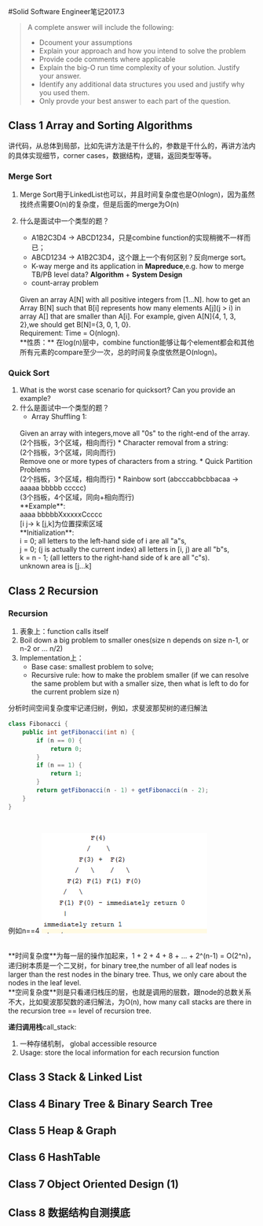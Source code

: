 #Solid Software Engineer笔记2017.3
> A complete answer will include the following:
>* Dcoument your assumptions
>* Explain your approach and how you intend to solve the problem
>* Provide code comments where applicable
>* Explain the big-O run time complexity of your solution. Justify your answer.
>* Identify any additional data structures you used and justify why you used them.
>* Only provde your best answer to each part of the question.

## Class 1 Array and Sorting Algorithms
讲代码，从总体到局部，比如先讲方法是干什么的，参数是干什么的，再讲方法内的具体实现细节，corner cases，数据结构，逻辑，返回类型等等。
### Merge Sort
1. Merge Sort用于LinkedList也可以，并且时间复杂度也是O(nlogn)，因为虽然找终点需要O(n)的复杂度，但是后面的merge为O(n)
2. 什么是面试中一个类型的题？
    * A1B2C3D4 -> ABCD1234，只是combine function的实现稍微不一样而已；
    * ABCD1234 -> A1B2C3D4，这个跟上一个有何区别？反向merge sort。
    * K-way merge and its application in **Mapreduce**,e.g. how to merge TB/PB level data? **Algorithm** + **System Design**
    * count-array problem
    <br/>
    Given an array A[N] with all positive integers from [1...N]. how to get an Array B[N] such that B[i] represents how many elements A[j](j > i) in array A[] that are smaller than A[i]. For example, given A[N]{4, 1, 3, 2},we should get B[N]={3, 0, 1, 0}.
    <br/>Requirement: Time = O(nlogn).
    
    <br/>
    **性质：** 在log(n)层中，combine function能够让每个element都会和其他所有元素的compare至少一次，总的时间复杂度依然是O(nlogn)。
    
### Quick Sort
1. What is the worst case scenario for quicksort? Can you provide an example?
2. 什么是面试中一个类型的题？
    * Array Shuffling 1:
    <br/>
    Given an array with integers,move all "0s" to the right-end of the array. (2个挡板，3个区域，相向而行)
    * Character removal from a string:
    <br/>
    (2个挡板，3个区域，同向而行)
    <br/>
    Remove one or more types of characters from a string.
    * Quick Partition Problems
    <br/>
    (2个挡板，3个区域，相向而行)
    * Rainbow sort (abcccabbcbbacaa -> aaaaa bbbbb ccccc)
    <br/>
    (3个挡板，4个区域，同向+相向而行)
    <br/>
    **Example**:<br/>
        aaaa bbbbbXxxxxxCcccc<br/>
             [i   j->  k   [j,k]为位置探索区域<br/>
    **Initialization**:<br/>
    i = 0; all letters to the left-hand side of i are all "a"s,<br/>
    j = 0; (j is actually the current index) all letters in [i, j) are all "b"s,<br/>
    k = n - 1; (all letters to the right-hand side of k are all "c"s).<br/>
    unknown area is [j...k]
## Class 2 Recursion
### Recursion
1. 表象上：function calls itself
2. Boil down a big problem to smaller ones(size n depends on size n-1, or n-2 or ... n/2)
3. Implementation上：<br />
    * Base case: smallest problem to solve;<br />
    * Recursive rule: how to make the problem smaller (if we can resolve the same problem but with a smaller size, then what is left to do for the current problem size n)

分析时间空间复杂度牢记递归树，例如，求斐波那契树的递归解法
```java
class Fibonacci {
    public int getFibonacci(int n) {
        if (n == 0) {
            return 0;
        }
        if (n == 1) {
            return 1;
        }
        return getFibonacci(n - 1) + getFibonacci(n - 2);
    }
}
```
<br />

例如n==4
![](/images/lof1.PNG)

<br />
**时间复杂度**为每一层的操作加起来，1 + 2 + 4 + 8 + ... + 2^(n-1) = O(2^n)，递归树本质是一个二叉树，for binary tree,the number of all leaf nodes is larger than the rest nodes in the binary tree. Thus, we only care about the nodes in the leaf level. 
<br />
**空间复杂度**则是只看递归栈压的层，也就是调用的层数，跟node的总数关系不大，比如斐波那契数的递归解法，为O(n), how many call stacks are there in the recursion tree == level of recursion tree.

<br />

**递归调用栈**call_stack:<br />
1. 一种存储机制， global accessible resource
2. Usage: store the local information for each recursion function


## Class 3 Stack & Linked List

## Class 4 Binary Tree & Binary Search Tree

## Class 5 Heap & Graph

## Class 6 HashTable

## Class 7 Object Oriented Design (1)

## Class 8 数据结构自测摸底

